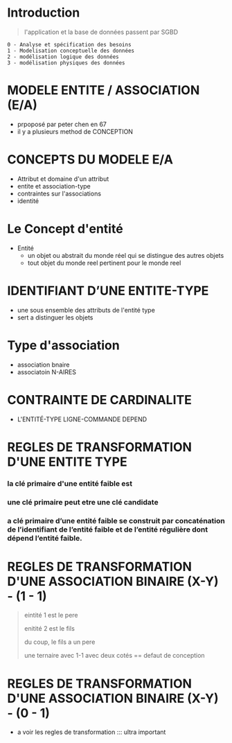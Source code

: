 # Introduction

> l'application et la base de données passent par SGBD

```
0 - Analyse et spécification des besoins
1 - Modelisation conceptuelle des données
2 - modélisation logique des données
3 - modélisation physiques des données
```

# MODELE ENTITE / ASSOCIATION (E/A)

- prpoposé par peter chen en 67
- il y a plusieurs method de CONCEPTION

# CONCEPTS DU MODELE E/A

- Attribut et domaine d'un attribut
- entite et association-type
- contraintes sur l'associations
- identité

# Le Concept d'entité

- Entité
  - un objet ou abstrait du monde réel qui se distingue des autres objets
  - tout objet du monde reel pertinent pour le monde reel

# IDENTIFIANT D’UNE ENTITE-TYPE

- une sous ensemble des attributs de l'entité type
- sert a distinguer les objets

# Type d'association

- association bnaire
- associatoin N-AIRES

# CONTRAINTE DE CARDINALITE

- L'ENTITÉ-TYPE LIGNE-COMMANDE DEPEND

# REGLES DE TRANSFORMATION D'UNE ENTITE TYPE

### la clé primaire d'une entité faible est

### une clé primaire peut etre une clé candidate

### a clé primaire d’une entité faible se construit par concaténation de l’identifiant de l’entité faible et de l’entité régulière dont dépend l’entité faible.

# REGLES DE TRANSFORMATION D'UNE ASSOCIATION BINAIRE (X-Y) - (1 - 1)

> eintité 1 est le pere
>
> enitité 2 est le fils
>
> du coup, le fils a un pere
>
> une ternaire avec 1-1 avec deux cotés == defaut de conception

# REGLES DE TRANSFORMATION D'UNE ASSOCIATION BINAIRE (X-Y) - (0 - 1)

- a voir les regles de transformation ::: ultra important
